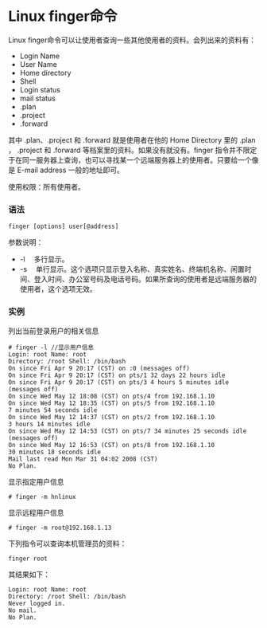 # Linux finger命令

Linux finger命令可以让使用者查询一些其他使用者的资料。会列出来的资料有：

- Login Name
- User Name
- Home directory
- Shell
- Login status
- mail status
- .plan
- .project
- .forward

其中 .plan、.project 和 .forward 就是使用者在他的 Home Directory 里的 .plan ， .project 和 .forward 等档案里的资料。如果没有就没有。finger 指令并不限定于在同一服务器上查询，也可以寻找某一个远端服务器上的使用者。只要给一个像是 E-mail address 一般的地址即可。

使用权限：所有使用者。

### 语法

    finger [options] user[@address]

参数说明：

- -l 　多行显示。
- -s 　单行显示。这个选项只显示登入名称、真实姓名、终端机名称、闲置时间、登入时间、办公室号码及电话号码。如果所查询的使用者是远端服务器的使用者，这个选项无效。

### 实例

列出当前登录用户的相关信息

    # finger -l //显示用户信息
    Login: root Name: root
    Directory: /root Shell: /bin/bash
    On since Fri Apr 9 20:17 (CST) on :0 (messages off)
    On since Fri Apr 9 20:17 (CST) on pts/1 32 days 22 hours idle
    On since Fri Apr 9 20:17 (CST) on pts/3 4 hours 5 minutes idle
    (messages off)
    On since Wed May 12 18:08 (CST) on pts/4 from 192.168.1.10
    On since Wed May 12 18:35 (CST) on pts/5 from 192.168.1.10
    7 minutes 54 seconds idle
    On since Wed May 12 14:37 (CST) on pts/2 from 192.168.1.10
    3 hours 14 minutes idle
    On since Wed May 12 14:53 (CST) on pts/7 34 minutes 25 seconds idle
    (messages off)
    On since Wed May 12 16:53 (CST) on pts/8 from 192.168.1.10
    30 minutes 18 seconds idle
    Mail last read Mon Mar 31 04:02 2008 (CST)
    No Plan.
    

显示指定用户信息

    # finger -m hnlinux

显示远程用户信息

    # finger -m root@192.168.1.13

下列指令可以查询本机管理员的资料：

    finger root

其结果如下：

    Login: root Name: root
    Directory: /root Shell: /bin/bash
    Never logged in.
    No mail.
    No Plan.
    